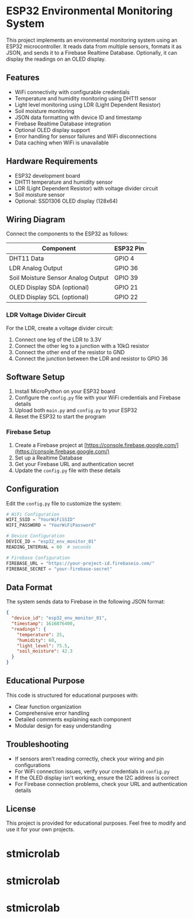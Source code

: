 # ESP32 Environmental Monitoring System

This project implements an environmental monitoring system using an ESP32 microcontroller. It reads data from multiple sensors, formats it as JSON, and sends it to a Firebase Realtime Database. Optionally, it can display the readings on an OLED display.

## Features

- WiFi connectivity with configurable credentials
- Temperature and humidity monitoring using DHT11 sensor
- Light level monitoring using LDR (Light Dependent Resistor)
- Soil moisture monitoring
- JSON data formatting with device ID and timestamp
- Firebase Realtime Database integration
- Optional OLED display support
- Error handling for sensor failures and WiFi disconnections
- Data caching when WiFi is unavailable

## Hardware Requirements

- ESP32 development board
- DHT11 temperature and humidity sensor
- LDR (Light Dependent Resistor) with voltage divider circuit
- Soil moisture sensor
- Optional: SSD1306 OLED display (128x64)

## Wiring Diagram

Connect the components to the ESP32 as follows:

| Component | ESP32 Pin |
|-----------|-----------|
| DHT11 Data | GPIO 4 |
| LDR Analog Output | GPIO 36 |
| Soil Moisture Sensor Analog Output | GPIO 39 |
| OLED Display SDA (optional) | GPIO 21 |
| OLED Display SCL (optional) | GPIO 22 |

### LDR Voltage Divider Circuit

For the LDR, create a voltage divider circuit:
1. Connect one leg of the LDR to 3.3V
2. Connect the other leg to a junction with a 10kΩ resistor
3. Connect the other end of the resistor to GND
4. Connect the junction between the LDR and resistor to GPIO 36

## Software Setup

1. Install MicroPython on your ESP32 board
2. Configure the `config.py` file with your WiFi credentials and Firebase details
3. Upload both `main.py` and `config.py` to your ESP32
4. Reset the ESP32 to start the program

### Firebase Setup

1. Create a Firebase project at [https://console.firebase.google.com/](https://console.firebase.google.com/)
2. Set up a Realtime Database
3. Get your Firebase URL and authentication secret
4. Update the `config.py` file with these details

## Configuration

Edit the `config.py` file to customize the system:

```python
# WiFi Configuration
WIFI_SSID = "YourWiFiSSID"
WIFI_PASSWORD = "YourWiFiPassword"

# Device Configuration
DEVICE_ID = "esp32_env_monitor_01"
READING_INTERVAL = 60  # seconds

# Firebase Configuration
FIREBASE_URL = "https://your-project-id.firebaseio.com/"
FIREBASE_SECRET = "your-firebase-secret"
```

## Data Format

The system sends data to Firebase in the following JSON format:

```json
{
  "device_id": "esp32_env_monitor_01",
  "timestamp": 1616876400,
  "readings": {
    "temperature": 25,
    "humidity": 60,
    "light_level": 75.5,
    "soil_moisture": 42.3
  }
}
```

## Educational Purpose

This code is structured for educational purposes with:
- Clear function organization
- Comprehensive error handling
- Detailed comments explaining each component
- Modular design for easy understanding

## Troubleshooting

- If sensors aren't reading correctly, check your wiring and pin configurations
- For WiFi connection issues, verify your credentials in `config.py`
- If the OLED display isn't working, ensure the I2C address is correct
- For Firebase connection problems, check your URL and authentication details

## License

This project is provided for educational purposes. Feel free to modify and use it for your own projects.
# stmicrolab
# stmicrolab
# stmicrolab
